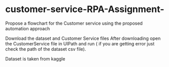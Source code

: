 # customer-service-RPA-Assignment-
Propose a flowchart for the Customer service using the proposed automation approach

Download the dataset and Customer Service files
After downloading open  the CustomerService file in UIPath and run ( if you are getting error just check the path of the dataset csv file).

Dataset is taken from kaggle
